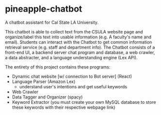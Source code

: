 # pineapple-chatbot
A chatbot assistant for Cal State LA University.

This chatbot is able to collect text from the CSULA website page and organize/label this text into usable information (e.g. A faculty's name and email). Students can interact with the Chatbot to get common information retrieval service (e.g. staff and department info). The Chatbot consists of a front-end UI, a backend server chat program and database, a web crawler, a data abstracter, and a language understanding engine (Lex API).

The entirety of this project contains these programs:
- Dynamic chat website [w/ connection to Bot server] (React)
- Language Parser (Amazon Lex)
  - understand user's intentions and get useful keywords
- Web Crawler
- Data Tagger and Organizer (spacy)
- Keyword Extractor (you must create your own MySQL database to store these keywords with their respective webpage link)

